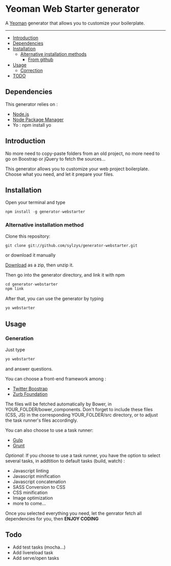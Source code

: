 Yeoman Web Starter generator
===============

A [Yeoman](http://www.yeoman.io) generator that allows you to customize your boilerplate.

---

- [Introduction](#introduction)
- [Dependencies](#dependencies)
- [Installation](#installation)
	- [Alternative installation methods](#alternative-installation-methods)
		- [From github](#from-github)
- [Usage](#usage)
	- [Correction](#correction)
- [TODO](#todo)

Dependencies
-----------

This generator relies on :
- [Node.js](http://nodejs.org)
- [Node Package Manager](https://www.npmjs.org/)
- Yo : npm install yo

Introduction
------------

No more need to copy-paste folders from an old project, no more need to go on Boostrap or jQuery to fetch the sources...

This generator allows you to customize your web project boilerplate. Choose what you need, and let it prepare your files.

Installation
------------

Open your terminal and type
``` js
npm install -g generator-webstarter
```
### Alternative installation method

Clone this repository:

    git clone git://github.com/sylzys/generator-webstarter.git

or download it manually

[Download](https://github.com/sylzys/generator-webstarter/archive/master.zip) as a zip, then unzip it.

Then go into the generator directory, and link it with npm

``` js
cd generator-webstarter
npm link
```

After that, you can use the generator by typing
``` js
yo webstarter
```

Usage
-----

### Generation

Just type
``` js
yo webstarter
```
and answer questions.

You can choose a front-end framework among :
- [Twitter Boostrap](http://getbootstrap.com/getting-started/)
- [Zurb Foundation](http://foundation.zurb.com/docs/)

The files will be fetched automatically by Bower, in YOUR_FOLDER/bower_components.
Don't forget to include these files (CSS, JS) in the corresponding YOUR_FOLDER/src directory, or to adjust the task runner's files accordingly.

You can also choose to use a task runner:
- [Gulp](http://gulpjs.com)
- [Grunt](http://gruntjs.com)

*Optional*: If you choose to use a task runner, you have the option to select several tasks, in addtition to default tasks (build, watch) :
- Javascript linting
- Javascript minification
- Javascript concatenation
- SASS Conversion to CSS
- CSS minification
- Image optimization
- more to come...

Once you selected everything you need, let the genrator fetch all dependencies for you, then **ENJOY CODING**

Todo
-----
- Add test tasks (mocha...)
- Add livereload task
- Add serve/open tasks